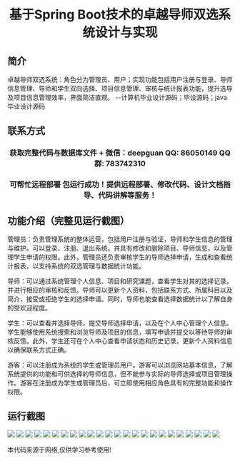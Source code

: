 <p><h1 align="center">基于Spring Boot技术的卓越导师双选系统设计与实现</h1></p>

## 简介
卓越导师双选系统：角色分为管理员、用户；实现功能包括用户注册与登录、导师信息管理、导师和学生双向选择、项目信息管理、审核与统计报表功能，提升选导及项目信息管理效率，界面简洁直观。    --计算机毕业设计源码；毕设源码；java毕业设计源码


## 联系方式
<p><h3 align="center">获取完整代码与数据库文件 + 微信：deepguan QQ: 86050149 QQ群: 783742310</h3></p>
<p><h3 align="center">可帮忙远程部署 包运行成功！提供远程部署、修改代码、设计文档指导、代码讲解等服务！</h3></p>

## 功能介绍（完整见运行截图）
管理员：负责管理系统的整体运营，包括用户注册与验证，导师和学生信息的管理与维护。可以登录、注册、退出系统，并具有修改和删除项目、导师信息，以及管理学生申请的权限。此外，管理员还负责审核学生的导师选择申请，生成和查看统计报表，以支持系统的双选管理与数据统计功能。

导师：可以通过系统管理个人信息、项目和研究课题，查看学生对其的选择记录，并进行相应的审核和反馈。导师可以更新个人资料，包括联系方式、所属科目以及简介，接受或拒绝学生的选择申请。同时，导师也能查看选择数据统计以了解自身的受欢迎程度。

学生：可以查看并选择导师，提交导师选择申请，以及在个人中心管理个人信息。学生能够使用系统搜索和浏览导师及项目的信息，填写申请并提交以等待导师的审核反馈。此外，学生还可在个人中心查看申请状态和历史记录，更新个人资料信息以确保联系方式正确。

游客：可以注册成为系统的学生或管理员用户。游客可以浏览网站基本信息，了解系统提供的功能和可供选择的导师信息，但不能参与实际的导师选择或项目管理操作。游客在注册成为学生或管理员后，可立即使用相应角色具有的完整功能和操作权限。


## 运行截图
![](https://bs-1329754181.cos.ap-shanghai.myqcloud.com/spring/ExcellenceMentorSelectionSystemDesignAndImplementation/img/001.jpg)
![](https://bs-1329754181.cos.ap-shanghai.myqcloud.com/spring/ExcellenceMentorSelectionSystemDesignAndImplementation/img/002.jpg)
![](https://bs-1329754181.cos.ap-shanghai.myqcloud.com/spring/ExcellenceMentorSelectionSystemDesignAndImplementation/img/003.jpg)
![](https://bs-1329754181.cos.ap-shanghai.myqcloud.com/spring/ExcellenceMentorSelectionSystemDesignAndImplementation/img/004.jpg)
![](https://bs-1329754181.cos.ap-shanghai.myqcloud.com/spring/ExcellenceMentorSelectionSystemDesignAndImplementation/img/005.jpg)
![](https://bs-1329754181.cos.ap-shanghai.myqcloud.com/spring/ExcellenceMentorSelectionSystemDesignAndImplementation/img/006.jpg)
![](https://bs-1329754181.cos.ap-shanghai.myqcloud.com/spring/ExcellenceMentorSelectionSystemDesignAndImplementation/img/007.jpg)
![](https://bs-1329754181.cos.ap-shanghai.myqcloud.com/spring/ExcellenceMentorSelectionSystemDesignAndImplementation/img/008.jpg)
![](https://bs-1329754181.cos.ap-shanghai.myqcloud.com/spring/ExcellenceMentorSelectionSystemDesignAndImplementation/img/009.jpg)
![](https://bs-1329754181.cos.ap-shanghai.myqcloud.com/spring/ExcellenceMentorSelectionSystemDesignAndImplementation/img/010.jpg)
![](https://bs-1329754181.cos.ap-shanghai.myqcloud.com/spring/ExcellenceMentorSelectionSystemDesignAndImplementation/img/011.jpg)
![](https://bs-1329754181.cos.ap-shanghai.myqcloud.com/spring/ExcellenceMentorSelectionSystemDesignAndImplementation/img/012.jpg)
![](https://bs-1329754181.cos.ap-shanghai.myqcloud.com/spring/ExcellenceMentorSelectionSystemDesignAndImplementation/img/013.jpg)
![](https://bs-1329754181.cos.ap-shanghai.myqcloud.com/spring/ExcellenceMentorSelectionSystemDesignAndImplementation/img/014.jpg)
![](https://bs-1329754181.cos.ap-shanghai.myqcloud.com/spring/ExcellenceMentorSelectionSystemDesignAndImplementation/img/015.jpg)
![](https://bs-1329754181.cos.ap-shanghai.myqcloud.com/spring/ExcellenceMentorSelectionSystemDesignAndImplementation/img/016.jpg)
![](https://bs-1329754181.cos.ap-shanghai.myqcloud.com/spring/ExcellenceMentorSelectionSystemDesignAndImplementation/img/017.jpg)
![](https://bs-1329754181.cos.ap-shanghai.myqcloud.com/spring/ExcellenceMentorSelectionSystemDesignAndImplementation/img/018.jpg)
![](https://bs-1329754181.cos.ap-shanghai.myqcloud.com/spring/ExcellenceMentorSelectionSystemDesignAndImplementation/img/019.jpg)
![](https://bs-1329754181.cos.ap-shanghai.myqcloud.com/spring/ExcellenceMentorSelectionSystemDesignAndImplementation/img/020.jpg)
![](https://bs-1329754181.cos.ap-shanghai.myqcloud.com/spring/ExcellenceMentorSelectionSystemDesignAndImplementation/img/021.jpg)
![](https://bs-1329754181.cos.ap-shanghai.myqcloud.com/spring/ExcellenceMentorSelectionSystemDesignAndImplementation/img/022.jpg)
![](https://bs-1329754181.cos.ap-shanghai.myqcloud.com/spring/ExcellenceMentorSelectionSystemDesignAndImplementation/img/023.jpg)
![](https://bs-1329754181.cos.ap-shanghai.myqcloud.com/spring/ExcellenceMentorSelectionSystemDesignAndImplementation/img/024.jpg)

<p>本代码来源于网络,仅供学习参考使用!</p>
